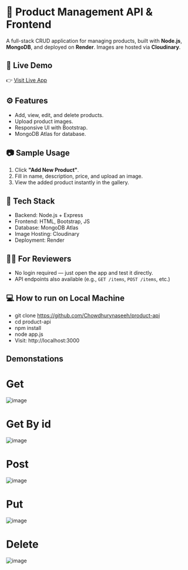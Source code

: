 # 🛒 Product Management API & Frontend

A full-stack CRUD application for managing products, built with **Node.js**, **MongoDB**, and deployed on **Render**. Images are hosted via **Cloudinary**.

## 🔗 Live Demo
👉 [Visit Live App](https://productapi-1sob.onrender.com/)

## ⚙️ Features
- Add, view, edit, and delete products.
- Upload product images.
- Responsive UI with Bootstrap.
- MongoDB Atlas for database.

## 📷 Sample Usage
1. Click **"Add New Product"**.
2. Fill in name, description, price, and upload an image.
3. View the added product instantly in the gallery.

## 📁 Tech Stack
- Backend: Node.js + Express
- Frontend: HTML, Bootstrap, JS
- Database: MongoDB Atlas
- Image Hosting: Cloudinary
- Deployment: Render

## 🧑‍💼 For Reviewers
- No login required — just open the app and test it directly.
- API endpoints also available (e.g., `GET /items`, `POST /items`, etc.)

## 💻 How to run on Local Machine
- git clone https://github.com/Chowdhurynaseeh/product-api
- cd product-api
- npm install
- node app.js
- Visit: http://localhost:3000

## Demonstations 

# Get
![image](https://github.com/user-attachments/assets/0a05963b-2088-4e0d-bc14-b0011b0c1005)

# Get By id 
![image](https://github.com/user-attachments/assets/2147ebd7-5cef-4ad9-aac4-f2cfe3371e3c)

# Post
![image](https://github.com/user-attachments/assets/56c26950-ba92-4684-bc43-6f7cc643aa1f)

# Put
![image](https://github.com/user-attachments/assets/23b96987-3836-4020-abb4-93b4bc5d8da5)

# Delete
![image](https://github.com/user-attachments/assets/669830a2-d292-45b5-83ad-756b75501a0f)



